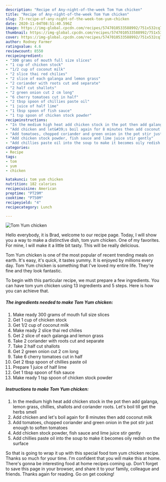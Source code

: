 ```yaml
---
description: "Recipe of Any-night-of-the-week Tom Yum chicken"
title: "Recipe of Any-night-of-the-week Tom Yum chicken"
slug: 73-recipe-of-any-night-of-the-week-tom-yum-chicken
date: 2020-11-04T08:51:40.596Z
image: https://img-global.cpcdn.com/recipes/5747010533588992/751x532cq70/tom-yum-chicken-recipe-main-photo.jpg
thumbnail: https://img-global.cpcdn.com/recipes/5747010533588992/751x532cq70/tom-yum-chicken-recipe-main-photo.jpg
cover: https://img-global.cpcdn.com/recipes/5747010533588992/751x532cq70/tom-yum-chicken-recipe-main-photo.jpg
author: Rodney Farmer
ratingvalue: 4.6
reviewcount: 8550
recipeingredient:
- "300 grams of mouth full size slices"
- "1 cup of chicken stock"
- "1/2 cup of coconut milk"
- "2 slice thai red chilies"
- "2 slice of each galanga and lemon grass"
- "2 coriander with roots cut and separate"
- "2 half cut shallots"
- "2 green onion cut 2 cm long"
- "6 cherry tomatoes cut in half"
- "2 tbsp spoon of chillies paste oil"
- "1 juice of half lime"
- "1 tbsp spoon of fish sauce"
- "1 tsp spoon of chicken stock powder"
recipeinstructions:
- "In the medium high heat add chicken stock in the pot then add galanga, lemon grass, chillies, shallots and coriander roots. Let&#39;s boil till get the herbs smell"
- "Add chicken and let&#39;s boil again for 8 minutes then add coconut milk"
- "Add tomatoes, chopped coriander and green onion in the pot stir just enough to soften tomatoes"
- "Add chicken stock powder, fish sauce and lime juice stir gently"
- "Add chillies paste oil into the soup to make it becomes oily redish on the surface"
categories:
- Recipe
tags:
- tom
- yum
- chicken

katakunci: tom yum chicken 
nutrition: 182 calories
recipecuisine: American
preptime: "PT29M"
cooktime: "PT50M"
recipeyield: "4"
recipecategory: Lunch

---
```



![Tom Yum chicken](https://img-global.cpcdn.com/recipes/5747010533588992/751x532cq70/tom-yum-chicken-recipe-main-photo.jpg)

Hello everybody, it is Brad, welcome to our recipe page. Today, I will show you a way to make a distinctive dish, tom yum chicken. One of my favorites. For mine, I will make it a little bit tasty. This will be really delicious.



Tom Yum chicken is one of the most popular of recent trending meals on earth. It's easy, it's quick, it tastes yummy. It is enjoyed by millions every day. Tom Yum chicken is something that I've loved my entire life. They're fine and they look fantastic.


To begin with this particular recipe, we must prepare a few ingredients. You can have tom yum chicken using 13 ingredients and 5 steps. Here is how you can achieve that.

<!--inarticleads1-->

##### The ingredients needed to make Tom Yum chicken:

1. Make ready 300 grams of mouth full size slices
1. Get 1 cup of chicken stock
1. Get 1/2 cup of coconut milk
1. Make ready 2 slice thai red chilies
1. Get 2 slice of each galanga and lemon grass
1. Take 2 coriander with roots cut and separate
1. Take 2 half cut shallots
1. Get 2 green onion cut 2 cm long
1. Take 6 cherry tomatoes cut in half
1. Get 2 tbsp spoon of chillies paste oil
1. Prepare 1 juice of half lime
1. Get 1 tbsp spoon of fish sauce
1. Make ready 1 tsp spoon of chicken stock powder




<!--inarticleads2-->

##### Instructions to make Tom Yum chicken:

1. In the medium high heat add chicken stock in the pot then add galanga, lemon grass, chillies, shallots and coriander roots. Let&#39;s boil till get the herbs smell
1. Add chicken and let&#39;s boil again for 8 minutes then add coconut milk
1. Add tomatoes, chopped coriander and green onion in the pot stir just enough to soften tomatoes
1. Add chicken stock powder, fish sauce and lime juice stir gently
1. Add chillies paste oil into the soup to make it becomes oily redish on the surface




So that is going to wrap it up with this special food tom yum chicken recipe. Thanks so much for your time. I'm confident that you will make this at home. There's gonna be interesting food at home recipes coming up. Don't forget to save this page in your browser, and share it to your family, colleague and friends. Thanks again for reading. Go on get cooking!
